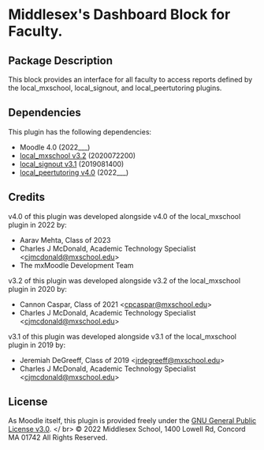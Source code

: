 # Middlesex's Dashboard Block for Faculty.
## Package Description
This block provides an interface for all faculty to access reports defined by the local_mxschool, local_signout, and local_peertutoring plugins.

## Dependencies
This plugin has the following dependencies:
- Moodle 4.0 (2022___)
- [local_mxschool v3.2](/local/mxschool/README.md) (2020072200)
- [local_signout v3.1](/local/mxschool/README.md) (2019081400)
- [local_peertutoring v4.0](/local/peertutoring/README.md) (2022___)

## Credits
v4.0 of this plugin was developed alongside v4.0 of the local_mxschool plugin in 2022 by:
- Aarav Mehta, Class of 2023
- Charles J McDonald, Academic Technology Specialist \<cjmcdonald@mxschool.edu\>
- The mxMoodle Development Team

v3.2 of this plugin was developed alongside v3.2 of the local_mxschool plugin in 2020 by:
- Cannon Caspar, Class of 2021 \<cpcaspar@mxschool.edu\>
- Charles J McDonald, Academic Technology Specialist \<cjmcdonald@mxschool.edu\>

v3.1 of this plugin was developed alongside v3.1 of the local_mxschool plugin in 2019 by:
- Jeremiah DeGreeff, Class of 2019 \<jrdegreeff@mxschool.edu\>
- Charles J McDonald, Academic Technology Specialist \<cjmcdonald@mxschool.edu\>

## License
As Moodle itself, this plugin is provided freely under the [GNU General Public License v3.0](/COPYING.txt). </ br>
© 2022 Middlesex School, 1400 Lowell Rd, Concord MA 01742 All Rights Reserved.
